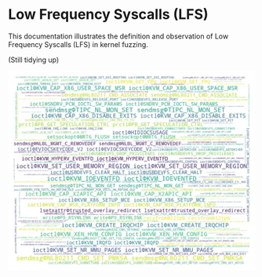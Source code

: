 # Low Frequency Syscalls (LFS)

This documentation illustrates the definition and observation of Low Frequency Syscalls (LFS) in kernel fuzzing. 

(Still tidying up)

![word_cloud_of_covered_LFSC_by_SyzGPT](../data/wordcloud_covered_LFSC.png)